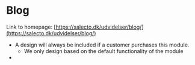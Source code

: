 # Blog

Link to homepage: [https://salecto.dk/udvidelser/blog/](https://salecto.dk/udvidelser/blog/)

* A design will always be included if a customer purchases this module. 
  * We only design based on the default functionality of the module
* 
